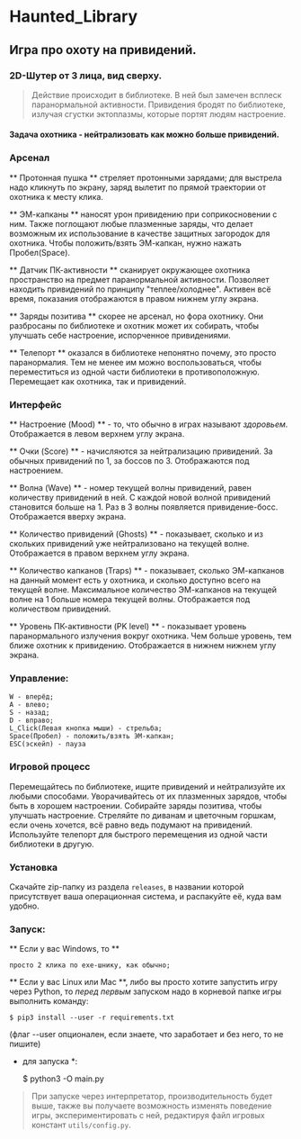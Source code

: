 Haunted_Library
===============

Игра про охоту на привидений.
-----------------------------
### 2D-Шутер от 3 лица, вид сверху.

> Действие происходит в библиотеке. В ней был замечен
всплеск паранормальной активности. Привидения бродят по библиотеке,
излучая сгустки эктоплазмы, которые портят людям настроение.

#### Задача охотника - нейтрализовать как можно больше привидений.

### Арсенал

** Протонная пушка ** стреляет протонными зарядами;
для выстрела надо кликнуть по экрану,
заряд вылетит по прямой траектории
от охотника к месту клика.

** ЭМ-капканы ** наносят урон привидению при соприкосновении с ним.
Также поглощают любые плазменные заряды,
что делает возможным их использование в качестве защитных
загородок для охотника.
Чтобы положить/взять ЭМ-капкан, нужно нажать Пробел(Space).

** Датчик ПК-активности ** сканирует окружающее охотника пространство
на предмет паранормальной активности.
Позволяет находить привидений по принципу "теплее/холоднее".
Активен всё время, показания отображаются в правом нижнем углу экрана.

** Заряды позитива ** скорее не арсенал, но фора охотнику.
Они разбросаны по библиотеке и охотник может их собирать,
чтобы улучшать себе настроение, испорченное привидениями.

** Телепорт ** оказался в библиотеке непонятно почему,
это просто паранормалия. Тем не менее им можно воспользоваться,
чтобы переместиться из одной части библиотеки в противоположную.
Перемещает как охотника, так и привидений.

### Интерфейс

** Настроение (Mood) ** - то, что обычно в играх называют *здоровьем*.
Отображается в левом верхнем углу экрана.

** Очки (Score) ** - начисляются за нейтрализацию привидений.
За обычных привидений по 1, за боссов по 3.
Отображаются под настроением.

** Волна (Wave) ** - номер текущей волны привидений,
равен количеству привидений в ней.
С каждой новой волной привидений становится больше на 1.
Раз в 3 волны появляется привидение-босс.
Отображается вверху экрана.

** Количество привидений (Ghosts) ** - показывает,
сколько и из скольких привидений уже нейтрализовано на текущей волне.
Отображается в правом верхнем углу экрана.

** Количество капканов (Traps) ** - показывает,
сколько ЭМ-капканов на данный момент есть у охотника,
и сколько доступно всего на текущей волне.
Максимальное количество ЭМ-капканов на текущей волне
на 1 больше номера текущей волны.
Отображается под количеством привидений.

** Уровень ПК-активности (PK level) ** - показывает
уровень паранормального излучения вокруг охотника.
Чем больше уровень, тем ближе охотник к привидению.
Отображается в нижнем нижнем углу экрана.

### Управление:

    W - вперёд;
    A - влево;
    S - назад;
    D - вправо;
    L_Click(Левая кнопка мыши) - стрельба;
    Space(Пробел) - положить/взять ЭМ-капкан;
    ESC(эскейп) - пауза

### Игровой процесс

Перемещайтесь по библиотеке, ищите привидений и нейтрализуйте их
любыми способами. Уворачивайтесь от их плазменных зарядов,
чтобы быть в хорошем настроении.
Собирайте заряды позитива, чтобы улучшать настроение.
Стреляйте по диванам и цветочным горшкам, если очень хочется,
всё равно ведь подумают на привидений.
Используйте телепорт для быстрого перемещения
из одной части библиотеки в другую.

### Установка

Скачайте zip-папку из раздела `releases`, в названии которой
присутствует ваша операционная система,
и распакуйте её, куда вам удобно.

### Запуск:

** Если у вас Windows, то **

    просто 2 клика по exe-шнику, как обычно;

** Если у вас Linux или Mac **, либо вы просто хотите запустить игру
через Python, то *перед первым* запуском надо
в корневой папке игры выполнить команду:

    $ pip3 install --user -r requirements.txt

(флаг --user опционален, если знаете, что заработает и без него,
 то не пишите)

* для запуска *:

    $ python3 -O main.py

> При запуске через интерпретатор, производительность будет выше,
также вы получаете возможность изменять поведение игры, экспериментировать с ней,
редактируя файл игровых констант `utils/config.py`.

